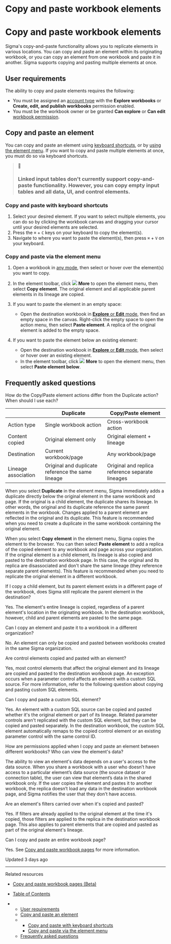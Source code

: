 # Copy and paste workbook elements

# Copy and paste workbook elements

Sigma's copy-and-paste functionality allows you to replicate elements in various locations. You can copy and paste an element within its originating workbook, or you can copy an element from one workbook and paste it in another. Sigma supports copying and pasting multiple elements at once.

## User requirements

The ability to copy and paste elements requires the following:

* You must be assigned an [account type](/docs/license-and-account-type-overview) with the **Explore workbooks** or **Create, edit, and publish workbooks** permission enabled.
* You must be the workbook owner or be granted **Can explore** or **Can edit** [workbook permission](/docs/folder-and-document-permissions).

## Copy and paste an element

You can copy and paste an element using [keyboard shortcuts](#copy-and-paste-with-keyboard-shortcuts), or by [using the element menu](#copy-and-paste-via-the-element-menu). If you want to copy and paste multiple elements at once, you must do so via keyboard shortcuts.

> 🚩
>
> ### Linked input tables don't currently support copy-and-paste functionality. However, you can copy empty input tables and all data, UI, and control elements.

### Copy and paste with keyboard shortcuts

1. Select your desired element. If you want to select multiple elements, you can do so by clicking the workbook canvas and dragging your cursor until your desired elements are selected.
2. Press the `⌘` + `C` keys on your keyboard to copy the element(s).
3. Navigate to where you want to paste the element(s), then press `⌘` + `V` on your keyboard.

### Copy and paste via the element menu

1. Open a workbook in [any mode](/docs/workbook-modes-overview-view-explore-edit), then select or hover over the element(s) you want to copy.
2. In the element toolbar, click ![](https://sigma-docs-screenshots.s3.us-west-2.amazonaws.com/Icons/more.svg) **More** to open the element menu, then select **Copy element**. The original element and all applicable parent elements in its lineage are copied.
3. If you want to paste the element in an empty space:

   * Open the destination workbook in [**Explore** or **Edit** mode](/docs/workbook-modes-overview-view-explore-edit), then find an empty space in the canvas. Right-click the empty space to open the action menu, then select **Paste element**. A replica of the original element is added to the empty space.
4. If you want to paste the element below an existing element:

   * Open the destination workbook in [**Explore** or **Edit** mode](/docs/workbook-modes-overview-view-explore-edit), then select or hover over an existing element.
   * In the element toolbar, click ![](https://sigma-docs-screenshots.s3.us-west-2.amazonaws.com/Icons/more.svg) **More** to open the element menu, then select **Paste element below**.

## Frequently asked questions

How do the Copy/Paste element actions differ from the Duplicate action? When should I use each?

|  | Duplicate | Copy/Paste element |
| --- | --- | --- |
| Action type | Single workbook action | Cross-workbook action |
| Content copied | Original element only | Original element + lineage |
| Destination | Current workbook/page | Any workbook/page |
| Lineage association | Original and duplicate reference the same lineage | Original and replica reference separate lineages |

When you select **Duplicate** in the element menu, Sigma immediately adds a duplicate directly below the original element in the same workbook and page. If the original is a child element, the duplicate shares its lineage. In other words, the original and its duplicate reference the same parent elements in the workbook. Changes applied to a parent element are reflected in the original and its duplicate. This feature is recommended when you need to create a duplicate in the same workbook containing the original element.

When you select **Copy element** in the element menu, Sigma copies the element to the browser. You can then select **Paste element** to add a replica of the copied element to any workbook and page across your organization. If the original element is a child element, its lineage is also copied and pasted to the destination workbook page. In this case, the original and its replica are disassociated and don't share the same lineage (they reference separate parent elements). This feature is recommended when you need to replicate the original element in a different workbook.

If I copy a child element, but its parent element exists in a different page of the workbook, does Sigma still replicate the parent element in the destination?

Yes. The element's entire lineage is copied, regardless of a parent element's location in the originating workbook. In the destination workbook, however, child and parent elements are pasted to the same page.

Can I copy an element and paste it to a workbook in a different organization?

No. An element can only be copied and pasted between workbooks created in the same Sigma organization.

Are control elements copied and pasted with an element?

Yes, most control elements that affect the original element and its lineage are copied and pasted to the destination workbook page. An exception occurs when a parameter control affects an element with a custom SQL source. For more information, refer to the following question about copying and pasting custom SQL elements.

Can I copy and paste a custom SQL element?

Yes. An element with a custom SQL source can be copied and pasted whether it's the original element or part of its lineage. Related parameter controls aren't replicated with the custom SQL element, but they can be copied and pasted separately. In the destination workbook, the custom SQL element automatically remaps to the copied control element or an existing parameter control with the same control ID.

How are permissions applied when I copy and paste an element between different workbooks? Who can view the element's data?

The ability to view an element's data depends on a user's access to the data source. When you share a workbook with a user who doesn’t have access to a particular element’s data source (the source dataset or connection table), the user can view that element’s data in the shared workbook only. If the user copies the element and pastes it to another workbook, the replica doesn’t load any data in the destination workbook page, and Sigma notifies the user that they don't have access.

Are an element's filters carried over when it's copied and pasted?

Yes. If filters are already applied to the original element at the time it's copied, those filters are applied to the replica in the destination workbook page. This also applies to parent elements that are copied and pasted as part of the original element's lineage.

Can I copy and paste an entire workbook page?

Yes. See [Copy and paste workbook pages](/docs/copy-a-page-within-and-between-workbooks) for more information.

Updated 3 days ago

---

Related resources

* [Copy and paste workbook pages (Beta)](/docs/copy-and-paste-workbook-pages)

* [Table of Contents](#)
* + [User requirements](#user-requirements)
  + [Copy and paste an element](#copy-and-paste-an-element)
  + - [Copy and paste with keyboard shortcuts](#copy-and-paste-with-keyboard-shortcuts)
    - [Copy and paste via the element menu](#copy-and-paste-via-the-element-menu)
  + [Frequently asked questions](#frequently-asked-questions)